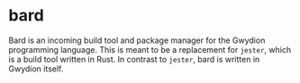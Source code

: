# bard

Bard is an incoming build tool and package manager for the Gwydion programming language. This is meant to be a replacement for `jester`, which is a build tool written in Rust. In contrast to `jester`, bard is written in Gwydion itself.